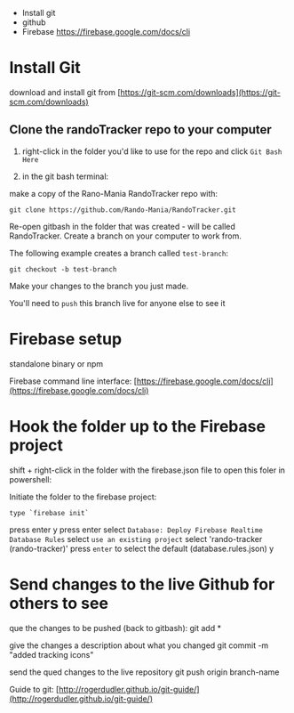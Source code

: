 * Install git
* github
* Firebase 
https://firebase.google.com/docs/cli

# Install Git

download and install git from [https://git-scm.com/downloads](https://git-scm.com/downloads) 


## Clone the randoTracker repo to your computer

1. right-click in the folder you'd like to use for the repo and click `Git Bash Here` 

2. in the git bash terminal:

make a copy of the Rano-Mania RandoTracker repo with:

`git clone https://github.com/Rando-Mania/RandoTracker.git`

Re-open gitbash in the folder that was created - will be called RandoTracker. Create a branch on your computer to work from.

The following example creates a branch called `test-branch`:

	git checkout -b test-branch

Make your changes to the branch you just made.

You'll need to `push` this branch live for anyone else to see it

# Firebase setup

standalone binary or npm

Firebase command line interface:  [https://firebase.google.com/docs/cli](https://firebase.google.com/docs/cli)

# Hook the folder up to the Firebase project

shift + right-click in the folder with the firebase.json file to open this foler in powershell: 

Initiate the folder to the firebase project:

	type `firebase init`
  press enter
  y
  press enter
  select `Database: Deploy Firebase Realtime Database Rules`
  select `use an existing project`
  select 'rando-tracker (rando-tracker)'
  press `enter` to select the default (database.rules.json)
  y

# Send changes to the live Github for others to see 

que the changes to be pushed (back to gitbash):
	git add *

give the changes a description about what you changed
	git commit -m "added tracking icons"

send the qued changes to the live repository
	git push origin branch-name
  

Guide to git: [http://rogerdudler.github.io/git-guide/](http://rogerdudler.github.io/git-guide/) 
